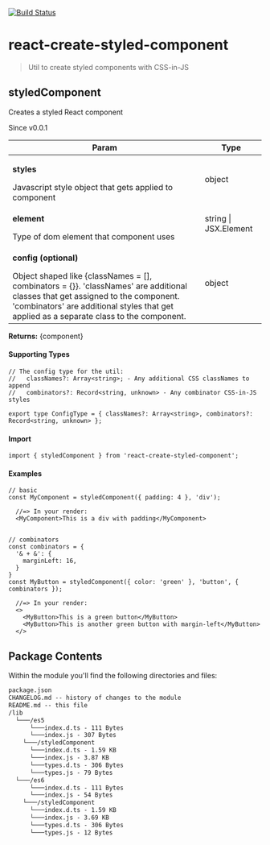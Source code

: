 [![Build Status](https://travis-ci.com/TheSpicyMeatball/react-create-styled-component.svg?branch=main)](https://travis-ci.com/TheSpicyMeatball/react-create-styled-component)

# react-create-styled-component

> Util to create styled components with CSS-in-JS



<h2>styledComponent</h2>
<p>Creates a styled React component</p>
<p>Since v0.0.1</p>
<table>
      <thead>
      <tr>
        <th>Param</th>
        <th>Type</th></tr>
      </thead>
      <tbody><tr><td><p><b>styles</b></p>Javascript style object that gets applied to component</td><td>object</td></tr><tr><td><p><b>element</b></p>Type of dom element that component uses</td><td>string | JSX.Element</td></tr><tr><td><p><b>config <span>(optional)</span></b></p>Object shaped like {classNames = [], combinators = {}}. 'classNames' are additional classes that get assigned to the component. 'combinators' are additional styles that get applied as a separate class to the component.</td><td>object</td></tr></tbody>
    </table><p><b>Returns:</b> {component}</p><h4>Supporting Types</h4>

```
// The config type for the util:
//   classNames?: Array<string>; - Any additional CSS classNames to append
//   combinators?: Record<string, unknown> - Any combinator CSS-in-JS styles

export type ConfigType = { classNames?: Array<string>, combinators?: Record<string, unknown> };
```
  <h4>Import</h4>

```
import { styledComponent } from 'react-create-styled-component';
```

  <h4>Examples</h4>





```    
// basic
const MyComponent = styledComponent({ padding: 4 }, 'div');

  //=> In your render:
  <MyComponent>This is a div with padding</MyComponent>


// combinators
const combinators = {
  '& + &': {
    marginLeft: 16,
  }
}
const MyButton = styledComponent({ color: 'green' }, 'button', { combinators });

  //=> In your render:
  <>
    <MyButton>This is a green button</MyButton>
    <MyButton>This is another green button with margin-left</MyButton>
  </>
```

    

<a href="#package-contents"></a>
<h2>Package Contents</h2>

Within the module you'll find the following directories and files:

```html
package.json
CHANGELOG.md -- history of changes to the module
README.md -- this file
/lib
  └───/es5
      └───index.d.ts - 111 Bytes
      └───index.js - 307 Bytes
    └───/styledComponent
      └───index.d.ts - 1.59 KB
      └───index.js - 3.87 KB
      └───types.d.ts - 306 Bytes
      └───types.js - 79 Bytes
  └───/es6
      └───index.d.ts - 111 Bytes
      └───index.js - 54 Bytes
    └───/styledComponent
      └───index.d.ts - 1.59 KB
      └───index.js - 3.69 KB
      └───types.d.ts - 306 Bytes
      └───types.js - 12 Bytes
````